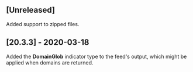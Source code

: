 ## [Unreleased]
Added support to zipped files.

## [20.3.3] - 2020-03-18
Added the **DomainGlob** indicator type to the feed's output, which might be applied when domains are returned.

